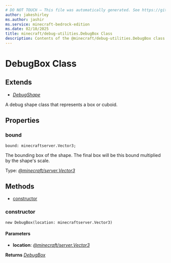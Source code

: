 ```yaml
---
# DO NOT TOUCH — This file was automatically generated. See https://github.com/mojang/minecraftapidocsgenerator to modify descriptions, examples, etc.
author: jakeshirley
ms.author: jashir
ms.service: minecraft-bedrock-edition
ms.date: 02/10/2025
title: minecraft/debug-utilities.DebugBox Class
description: Contents of the @minecraft/debug-utilities.DebugBox class.
---
```

# DebugBox Class

## Extends
- [*DebugShape*](DebugShape.md)

A debug shape class that represents a box or cuboid.

## Properties

### **bound**
`bound: minecraftserver.Vector3;`

The bounding box of the shape. The final box will be this bound multiplied by the shape's scale.

Type: [*@minecraft/server.Vector3*](../../../scriptapi/minecraft/server/Vector3.md)

## Methods
- [constructor](#constructor)

### **constructor**
`
new DebugBox(location: minecraftserver.Vector3)
`

#### **Parameters**
- **location**: [*@minecraft/server.Vector3*](../../../scriptapi/minecraft/server/Vector3.md)

**Returns** [*DebugBox*](DebugBox.md)
